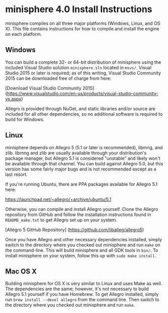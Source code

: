 minisphere 4.0 Install Instructions
===================================

minisphere compiles on all three major platforms (Windows, Linux, and OS X).
This file contains instructions for how to compile and install the engine on
each platform.

Windows
-------

You can build a complete 32- or 64-bit distribution of minisphere using the
included Visual Studio solution `minisphere.sln` located in `msvs/`.
Visual Studio 2015 or later is required; as of this writing,
Visual Studio Community 2015 can be downloaded free of charge from here:

[Download Visual Studio Community 2015]
(https://www.visualstudio.com/en-us/products/visual-studio-community-vs.aspx)
  
Allegro is provided through NuGet, and static libraries and/or source are included
for all other dependencies, so no additional software is required to build for
Windows.

Linux
-----

minisphere depends on Allegro 5 (5.1 or later is recommended), libmng, and zlib.
libmng and zlib are usually available through your distribution's package
manager, but Allegro 5.1 is considered "unstable" and likely won't be
available through that channel.  You can build against Allegro 5.0, but this
version has some fairly major bugs and is not recommended except as a last
resort.

If you're running Ubuntu, there are PPA packages available for Allegro 5.1 here:

<https://launchpad.net/~allegro/+archive/ubuntu/5.1>

Otherwise, you can compile and install Allegro yourself.  Clone the Allegro
repository from GitHub and follow the installation instructions found in
`README_make.txt` to get Allegro set up on your system.

[Allegro 5 GitHub Repository]
(https://github.com/liballeg/allegro5)

Once you have Allegro and other necessary dependencies installed, simply switch
to the directory where you checked out minisphere and run `make` on the
command-line. This will build minisphere and all GDK tools in `bin/`. To
install minisphere on your system, follow this up with `sudo make install`.

Mac OS X
--------

Building minisphere for OS X is very similar to Linux and uses Make as well.
The dependencies are the same; however, it's not necessary to build Allegro 5.1
yourself if you have Homebrew. To get Allegro installed, simply run
`brew install --devel allegro` from the command line. Then switch to the
directory where you checked out minisphere and run `make`.

